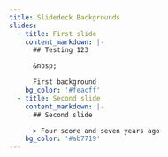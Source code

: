 ```yaml
---
title: Slidedeck Backgrounds
slides:
  - title: First slide
    content_markdown: |-
      ## Testing 123

      &nbsp;

      First background
    bg_color: '#feacff'
  - title: Second slide
    content_markdown: |-
      ## Second slide

      > Four score and seven years ago
    bg_color: '#ab7719'
---
```

